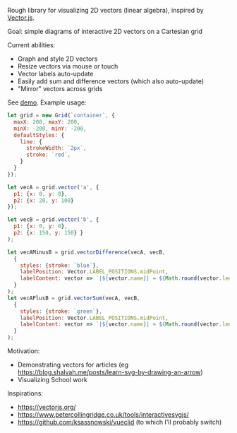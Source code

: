 Rough library for visualizing 2D vectors (linear algebra), inspired by [Vector.js](https://vectorjs.org).


Goal: simple diagrams of interactive 2D vectors on a Cartesian grid


Current abilities:
- Graph and style 2D vectors
- Resize vectors via mouse or touch
- Vector labels auto-update
- Easily add sum and difference vectors (which also auto-update)
- "Mirror" vectors across grids

See [demo](http://shalvah.me/vex). Example usage:

```js
let grid = new Grid(`container`, {
  maxX: 200, maxY: 200,
  minX: -200, minY: -200,
  defaultStyles: {
    line: {
      strokeWidth: `2px`,
      stroke: `red`,
    }
  }
});

let vecA = grid.vector('a', {
  p1: {x: 0, y: 0}, 
  p2: {x: 20, y: 100} 
});

let vecB = grid.vector('b', {
  p1: {x: 0, y: 0}, 
  p2: {x: 150, y: 150} }
);

let vecAMinusB = grid.vectorDifference(vecA, vecB,
  {
    styles: {stroke: `blue`},
    labelPosition: Vector.LABEL_POSITIONS.midPoint,
    labelContent: vector => `|${vector.name}| ≈ ${Math.round(vector.length)}`
  }
);
let vecAPlusB = grid.vectorSum(vecA, vecB,
  {
    styles: {stroke: `green`},
    labelPosition: Vector.LABEL_POSITIONS.midPoint,
    labelContent: vector => `|${vector.name}| ≈ ${Math.round(vector.length)}`
  }
);
```

Motivation: 
- Demonstrating vectors for articles (eg https://blog.shalvah.me/posts/learn-svg-by-drawing-an-arrow)
- Visualizing School work

Inspirations:
- https://vectorjs.org/
- https://www.petercollingridge.co.uk/tools/interactivesvgjs/
- https://github.com/ksassnowski/vueclid (to which I'll probably switch)
